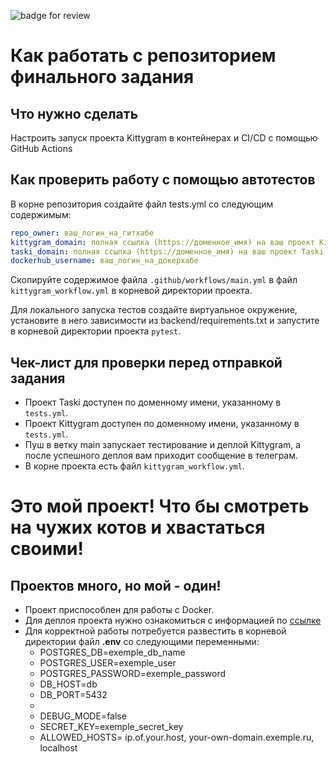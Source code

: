 ![badge for review](https://github.com/PavelDubrovin93/kittygram_final/actions/workflows/main.yml/badge.svg)
#  Как работать с репозиторием финального задания

## Что нужно сделать

Настроить запуск проекта Kittygram в контейнерах и CI/CD с помощью GitHub Actions

## Как проверить работу с помощью автотестов

В корне репозитория создайте файл tests.yml со следующим содержимым:
```yaml
repo_owner: ваш_логин_на_гитхабе
kittygram_domain: полная ссылка (https://доменное_имя) на ваш проект Kittygram
taski_domain: полная ссылка (https://доменное_имя) на ваш проект Taski
dockerhub_username: ваш_логин_на_докерхабе
```

Скопируйте содержимое файла `.github/workflows/main.yml` в файл `kittygram_workflow.yml` в корневой директории проекта.

Для локального запуска тестов создайте виртуальное окружение, установите в него зависимости из backend/requirements.txt и запустите в корневой директории проекта `pytest`.

## Чек-лист для проверки перед отправкой задания

- Проект Taski доступен по доменному имени, указанному в `tests.yml`.
- Проект Kittygram доступен по доменному имени, указанному в `tests.yml`.
- Пуш в ветку main запускает тестирование и деплой Kittygram, а после успешного деплоя вам приходит сообщение в телеграм.
- В корне проекта есть файл `kittygram_workflow.yml`.

# Это мой проект! Что бы смотреть на чужих котов и хвастаться своими!

## Проектов много, но мой - один!

 - Проект приспособлен для работы с Docker.
 - Для деплоя проекта нужно ознакомиться с информацией по [ссылке](https://practicum.yandex.ru/learn/backend-developer/courses/79e74b86-a425-4a5b-b5c1-a7793c64cfd5/sprints/263913/topics/e54b8d80-9610-4b01-90bf-4c19ca27a6b1/lessons/5add92f2-5936-45b3-b5c2-d961ac9bfee1/#6a404504-6c58-4eb7-80d7-c3ca917e80e9)
 - Для корректной работы потребуется развестить в корневой директории файл **.env** со следующими переменными:
    - POSTGRES_DB=exemple_db_name
    - POSTGRES_USER=exemple_user
    - POSTGRES_PASSWORD=exemple_password
    - DB_HOST=db 
    - DB_PORT=5432
    - 
    - DEBUG_MODE=false
    - SECRET_KEY=exemple_secret_key
    - ALLOWED_HOSTS= ip.of.your.host, your-own-domain.exemple.ru, localhost